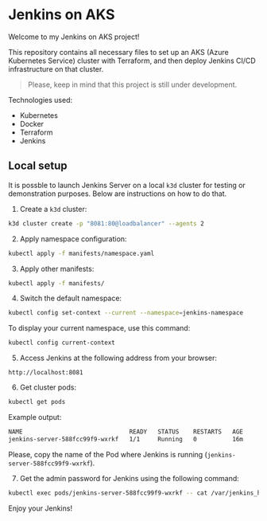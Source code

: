 # Jenkins on AKS

Welcome to my Jenkins on AKS project!

This repository contains all necessary files to set up an AKS (Azure Kubernetes Service) cluster with Terraform, and then deploy Jenkins CI/CD infrastructure on that cluster.

>Please, keep in mind that this project is still under development.

Technologies used:
- Kubernetes
- Docker
- Terraform
- Jenkins

## Local setup 

It is possble to launch Jenkins Server on a local `k3d` cluster for testing or demonstration purposes. Below are instructions on how to do that.

1. Create a `k3d` cluster:

```bash
k3d cluster create -p "8081:80@loadbalancer" --agents 2
```

2. Apply namespace configuration:

```bash
kubectl apply -f manifests/namespace.yaml
```

3. Apply other manifests:

```bash
kubectl apply -f manifests/
```

4. Switch the default namespace:

```bash
kubectl config set-context --current --namespace=jenkins-namespace
```

To display your current namespace, use this command:

```bash
kubectl config current-context
```

5. Access Jenkins at the following address from your browser:

```
http://localhost:8081
```

6. Get cluster pods:

```bash
kubectl get pods
```

Example output:

```bash
NAME                              READY   STATUS    RESTARTS   AGE
jenkins-server-588fcc99f9-wxrkf   1/1     Running   0          16m
```

Please, copy the name of the Pod where Jenkins is running (`jenkins-server-588fcc99f9-wxrkf`).

7. Get the admin password for Jenkins using the following command:

```bash
kubectl exec pods/jenkins-server-588fcc99f9-wxrkf -- cat /var/jenkins_home/secrets/initialAdminPassword
```

Enjoy your Jenkins!


 

